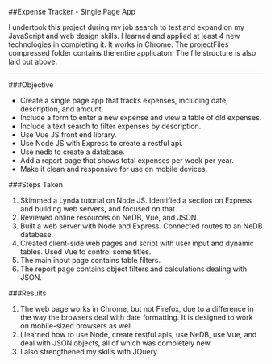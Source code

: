 ##Expense Tracker - Single Page App

I undertook this project during my job search to test and expand on my JavaScript and web design skills. 
I learned and applied at least 4 new technologies in completing it. 
It works in Chrome.
The projectFiles compressed folder contains the entire applicaton. The file structure is also laid out above. 
___

###Objective
* Create a single page app that tracks expenses, including date, description, and amount.
* Include a form to enter a new expense and view a table of old expenses.
* Include a text search to filter expenses by description.
* Use Vue JS front end library.
* Use Node JS with Express to create a restful api.
* Use nedb to create a database.
* Add a report page that shows total expenses per week per year.  
* Make it clean and responsive for use on mobile devices.

###Steps Taken
1. Skimmed a Lynda tutorial on Node JS. Identified a section on Express and building web servers, and focused on that. 
2. Reviewed online resources on NeDB, Vue, and JSON.
3. Built a web server with Node and Express. Connected routes to an NeDB database.
4. Created client-side web pages and script with user input and dynamic tables. Used Vue to control some titles.
5. The main input page contains table filters.
6. The report page contains object filters and calculations dealing with JSON.

###Results
1. The web page works in Chrome, but not Firefox, due to a difference in the way the browsers deal with date formatting. It is designed to work on mobile-sized browsers as well. 
2. I learned how to use Node, create restful apis, use NeDB, use Vue, and deal with JSON objects, all of which was completely new. 
3. I also strengthened my skills with JQuery. 

